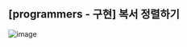 ## [programmers - 구현] 복서 정렬하기

![image](https://user-images.githubusercontent.com/22045163/133928178-aa478321-faf1-4297-9cba-341c793990d9.png)
